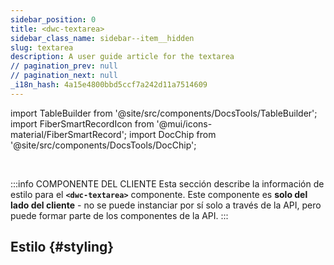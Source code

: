 ```yaml
---
sidebar_position: 0
title: <dwc-textarea>
sidebar_class_name: sidebar--item__hidden
slug: textarea
description: A user guide article for the textarea
// pagination_prev: null
// pagination_next: null
_i18n_hash: 4a15e4800bbd5ccf7a242d11a7514609
---
```

import TableBuilder from '@site/src/components/DocsTools/TableBuilder';
import FiberSmartRecordIcon from '@mui/icons-material/FiberSmartRecord';
import DocChip from '@site/src/components/DocsTools/DocChip';

<DocChip chip='shadow' />

<br />

:::info COMPONENTE DEL CLIENTE
Esta sección describe la información de estilo para el **`<dwc-textarea>`** componente. Este componente es **solo del lado del cliente** - no se puede instanciar por sí solo a través de la API, pero puede formar parte de los componentes de la API.
:::

## Estilo {#styling}

<TableBuilder name="dwc-textarea" clientComponent />
